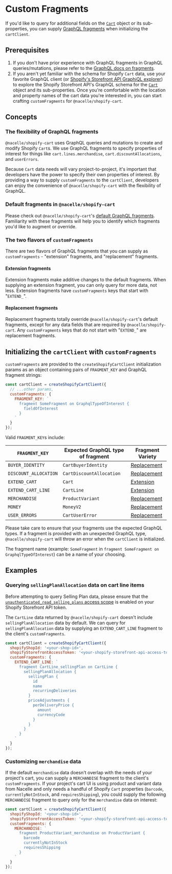 # Custom Fragments

If you'd like to query for additional fields on the [`Cart`][shopify-cart-object] object or its sub-properties, you can supply [GraphQL fragments][graphql-fragments-docs] when initializing the `cartClient`.

## Prerequisites

1. If you don't have prior experience with GraphQL fragments in GraphQL queries/mutations, please refer to the [GraphQL docs on fragments][graphql-fragments-docs].
2. If you aren't yet familiar with the schema for Shopify `Cart` data, use your favorite GraphQL client (or [Shopify's Storefront API GraphiQL explorer][shopify-graphiql-explorer]) to explore the Shopify Storefront API's GraphQL schema for the [`Cart`][shopify-cart-object] object and its sub-properties. Once you're comfortable with the location and property names of the cart data you're interested in, you can start crafting `customFragments` for `@nacelle/shopify-cart`.

## Concepts

### The flexibility of GraphQL fragments

`@nacelle/shopify-cart` uses GraphQL queries and mutations to create and modify Shopify `Cart`s. We use GraphQL fragments to specify properties of interest for things like `cart.lines.merchandise`, `cart.discountAllocations`, and `userErrors`.

Because `Cart` data needs will vary project-to-project, it's important that developers have the power to specify their own properties of interest. By providing a way to supply `customFragments` to the `cartClient`, developers can enjoy the convenience of `@nacelle/shopify-cart` with the flexibility of GraphQL.

### Default fragments in `@nacelle/shopify-cart`

Please check out `@nacelle/shopify-cart`'s [default GraphQL fragments][nacelle-shopify-cart-fragments]. Familiarity with these fragments will help you to identify which fragments you'd like to augment or override.

### The two flavors of `customFragments`

There are two flavors of GraphQL fragments that you can supply as `customFragments` - "extension" fragments, and "replacement" fragments.

#### Extension fragments

Extension fragments make additive changes to the default fragments. When supplying an extension fragment, you can only query for more data, not less. Extension fragments have `customFragments` keys that start with "`EXTEND_`".

#### Replacement fragments

Replacement fragments totally override `@nacelle/shopify-cart`'s default fragments, except for any data fields that are required by `@nacelle/shopify-cart`. Any `customFragments` keys that do not start with "`EXTEND_`" are replacement fragments.

## Initializing the `cartClient` with `customFragments`

`customFragments` are provided to the `createShopifyCartClient` initialization params as an object containing pairs of `FRAGMENT_KEY` and GraphQL fragment strings:

```js
const cartClient = createShopifyCartClient({
  // ...other params,
  customFragments: {
    FRAGMENT_KEY: `
      fragment SomeFragment on GraphqlTypeOfInterest {
        fieldOfInterest
      }
    `
  }
});
```

Valid `FRAGMENT_KEY`s include:

| `FRAGMENT_KEY`        | Expected GraphQL type of fragment | Fragment Variety                      |
| --------------------- | --------------------------------- | ------------------------------------- |
| `BUYER_IDENTITY`      | `CartBuyerIdentity`               | [Replacement](#replacement-fragments) |
| `DISCOUNT_ALLOCATION` | `CartDiscountAllocation`          | [Replacement](#replacement-fragments) |
| `EXTEND_CART`         | `Cart`                            | [Extension](#extension-fragments)     |
| `EXTEND_CART_LINE`    | `CartLine`                        | [Extension](#extension-fragments)     |
| `MERCHANDISE`         | `ProductVariant`                  | [Replacement](#replacement-fragments) |
| `MONEY`               | `MoneyV2`                         | [Replacement](#replacement-fragments) |
| `USER_ERRORS`         | `CartUserError`                   | [Replacement](#replacement-fragments) |

Please take care to ensure that your fragments use the expected GraphQL types. If a fragment is provided with an unexpected GraphQL type, `@nacelle/shopify-cart` will throw an error when the `cartClient` is initialized.

The fragment name (example: `SomeFragment` in `fragment SomeFragment on GraphqlTypeOfInterest`) can be a name of your choosing.

## Examples

### Querying `sellingPlanAllocation` data on cart line items

Before attempting to query Selling Plan data, please ensure that the [`unauthenticated_read_selling_plans` access scope][shopify-access-scopes] is enabled on your Shopify Storefront API token.

The `CartLine` data returned by `@nacelle/shopify-cart` doesn't include `sellingPlanAllocation` data by default. We can query for `sellingPlanAllocation` data by supplying an `EXTEND_CART_LINE` fragment to the client's `customFragments`.

```js
const cartClient = createShopifyCartClient({
  shopifyShopId: '<your-shop-id>',
  shopifyStorefrontAccessToken: '<your-shopify-storefront-api-access-token>',
  customFragments: {
    EXTEND_CART_LINE: `
      fragment CartLine_sellingPlan on CartLine {
        sellingPlanAllocation {
          sellingPlan {
            id
            name
            recurringDeliveries
          }
          priceAdjustments {
            perDeliveryPrice {
              amount
              currencyCode
            }
          }
        }
      }
    `
  }
});
```

### Customizing `merchandise` data

If the default `merchandise` data doesn't overlap with the needs of your project's cart, you can supply a `MERCHANDISE` fragment to the client's `customFragments`. If your project's cart UI is using product and variant data from Nacelle and only needs a handful of Shopify `Cart` properties (`barcode`, `currentlyNotInStock`, and `requiresShipping`), you could supply the following `MERCHANDISE` fragment to query only for the `merchandise` data on interest:

```js
const cartClient = createShopifyCartClient({
  shopifyShopId: '<your-shop-id>',
  shopifyStorefrontAccessToken: '<your-shopify-storefront-api-access-token>',
  customFragments: {
    MERCHANDISE: `
      fragment ProductVariant_merchandise on ProductVariant {
        barcode
        currentlyNotInStock
        requiresShipping
      }
    `
  }
});
```

<!-- LINKS -->

[graphql-fragments-docs]: https://graphql.org/learn/queries/#fragments
[nacelle-shopify-cart-fragments]: https://github.com/getnacelle/nacelle-js/tree/main/packages/shopify-cart/src/graphql/fragments
[shopify-access-scopes]: https://shopify.dev/api/usage/access-scopes#unauthenticated-access-scopes
[shopify-cart-object]: https://shopify.dev/api/storefront/2022-07/objects/Cart#top
[shopify-cart-user-error]: https://shopify.dev/api/storefront/2022-07/objects/CartUserError
[shopify-graphiql-explorer]: https://shopify.dev/custom-storefronts/tools/graphiql-storefront-api
